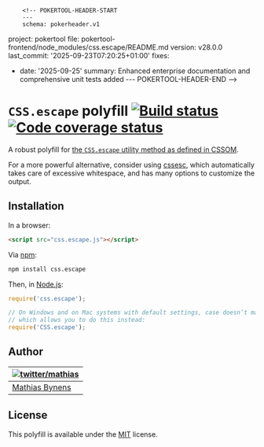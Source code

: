         <!-- POKERTOOL-HEADER-START
        ---
        schema: pokerheader.v1
project: pokertool
file: pokertool-frontend/node_modules/css.escape/README.md
version: v28.0.0
last_commit: '2025-09-23T07:20:25+01:00'
fixes:
- date: '2025-09-25'
  summary: Enhanced enterprise documentation and comprehensive unit tests added
        ---
        POKERTOOL-HEADER-END -->
# `CSS.escape` polyfill [![Build status](https://travis-ci.org/mathiasbynens/CSS.escape.svg?branch=master)](https://travis-ci.org/mathiasbynens/CSS.escape) [![Code coverage status](http://img.shields.io/coveralls/mathiasbynens/CSS.escape/master.svg)](https://coveralls.io/r/mathiasbynens/CSS.escape)

A robust polyfill for [the `CSS.escape` utility method as defined in CSSOM](https://drafts.csswg.org/cssom/#the-css.escape%28%29-method).

For a more powerful alternative, consider using [cssesc](https://mths.be/cssesc), which automatically takes care of excessive whitespace, and has many options to customize the output.

## Installation

In a browser:

```html
<script src="css.escape.js"></script>
```

Via [npm](https://www.npmjs.com/):

```bash
npm install css.escape
```

Then, in [Node.js](https://nodejs.org/):

```js
require('css.escape');

// On Windows and on Mac systems with default settings, case doesn’t matter,
// which allows you to do this instead:
require('CSS.escape');
```

## Author

| [![twitter/mathias](https://gravatar.com/avatar/24e08a9ea84deb17ae121074d0f17125?s=70)](https://twitter.com/mathias "Follow @mathias on Twitter") |
|---|
| [Mathias Bynens](https://mathiasbynens.be/) |

## License

This polyfill is available under the [MIT](https://mths.be/mit) license.
